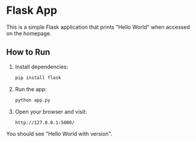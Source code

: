 # Flask App

This is a simple Flask application that prints "Hello World" when accessed on the homepage.

## How to Run

1. Install dependencies:

    ```bash
    pip install flask
    ```

2. Run the app:

    ```bash
    python app.py
    ```

3. Open your browser and visit:

    ```
    http://127.0.0.1:5000/
    ```

You should see "Hello World with version".

